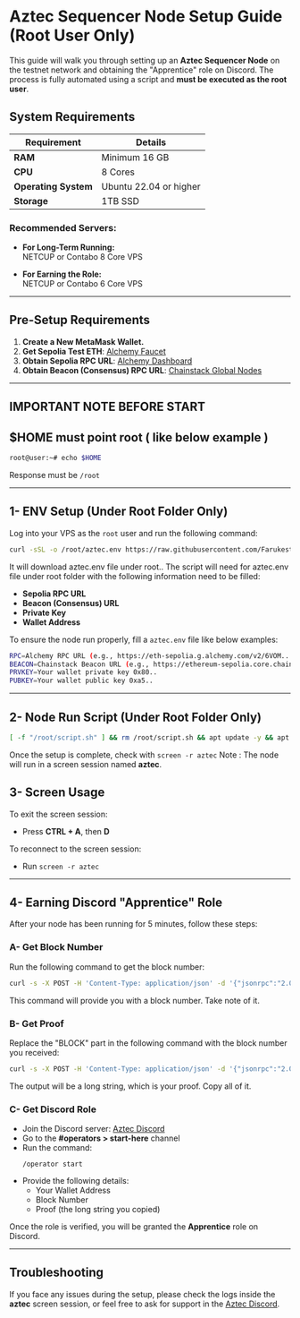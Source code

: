 
# Aztec Sequencer Node Setup Guide (Root User Only)

This guide will walk you through setting up an **Aztec Sequencer Node** on the testnet network and obtaining the "Apprentice" role on Discord. The process is fully automated using a script and **must be executed as the root user**.

## System Requirements

| **Requirement**         | **Details**         |
|-------------------------|---------------------|
| **RAM**                 | Minimum 16 GB       |
| **CPU**                 | 8 Cores             |
| **Operating System**    | Ubuntu 22.04 or higher |
| **Storage**             | 1TB SSD             |

### Recommended Servers:

- **For Long-Term Running:**  
  NETCUP or Contabo 8 Core VPS

- **For Earning the Role:**  
  NETCUP or Contabo 6 Core VPS

---

## Pre-Setup Requirements

1. **Create a New MetaMask Wallet.**
2. **Get Sepolia Test ETH**: [Alchemy Faucet](https://www.alchemy.com/faucets)
3. **Obtain Sepolia RPC URL**: [Alchemy Dashboard](https://dashboard.alchemy.com)
4. **Obtain Beacon (Consensus) RPC URL**: [Chainstack Global Nodes](https://chainstack.com/global-nodes)

---

## IMPORTANT NOTE BEFORE START
## $HOME must point root ( like below example )

```bash
root@user:~# echo $HOME
```
Response must be `/root`

---

## 1- ENV Setup (Under Root Folder Only)

Log into your VPS as the `root` user and run the following command:

```bash
curl -sSL -o /root/aztec.env https://raw.githubusercontent.com/Farukest/Aztec-Node-Setup/master/aztec.env
```
It will download aztec.env file under root.. 
The script will need for aztec.env file under root folder with the following information need to be filled:

- **Sepolia RPC URL**
- **Beacon (Consensus) URL**
- **Private Key**
- **Wallet Address**

To ensure the node run properly, fill a `aztec.env` file like below examples:

```bash
RPC=Alchemy RPC URL (e.g., https://eth-sepolia.g.alchemy.com/v2/6VOM....)
BEACON=Chainstack Beacon URL (e.g., https://ethereum-sepolia.core.chainstack.com/beacon/7ace2d4...)
PRVKEY=Your wallet private key 0x80..
PUBKEY=Your wallet public key 0xa5..
```

---

## 2- Node Run Script (Under Root Folder Only)

```bash
[ -f "/root/script.sh" ] && rm /root/script.sh && apt update -y && apt install curl wget screen jq -y && curl -sSL -o /root/script.sh https://raw.githubusercontent.com/Farukest/Aztec-Node-Setup/master/aztec_node_run.sh && chmod +x /root/script.sh && /root/script.sh
```

Once the setup is complete, check with `screen -r aztec` 
Note : The node will run in a screen session named **aztec**.


## 3- Screen Usage

To exit the screen session:

- Press **CTRL + A**, then **D**

To reconnect to the screen session:

- Run `screen -r aztec`

---

## 4- Earning Discord "Apprentice" Role

After your node has been running for 5 minutes, follow these steps:

### A- Get Block Number

Run the following command to get the block number:

```bash
curl -s -X POST -H 'Content-Type: application/json' -d '{"jsonrpc":"2.0","method":"node_getL2Tips","params":[],"id":67}' http://localhost:8080 | jq -r ".result.proven.number"
```

This command will provide you with a block number. Take note of it.

### B- Get Proof

Replace the "BLOCK" part in the following command with the block number you received:

```bash
curl -s -X POST -H 'Content-Type: application/json' -d '{"jsonrpc":"2.0","method":"node_getArchiveSiblingPath","params":["BLOCK","BLOCK"],"id":67}' http://localhost:8080 | jq -r ".result"
```

The output will be a long string, which is your proof. Copy all of it.

### C- Get Discord Role

- Join the Discord server: [Aztec Discord](https://discord.gg/aztec)
- Go to the **#operators > start-here** channel
- Run the command:
  ```
  /operator start
  ```
- Provide the following details:
  - Your Wallet Address
  - Block Number
  - Proof (the long string you copied)

Once the role is verified, you will be granted the **Apprentice** role on Discord.

---

## Troubleshooting

If you face any issues during the setup, please check the logs inside the **aztec** screen session, or feel free to ask for support in the [Aztec Discord](https://discord.gg/aztec).
